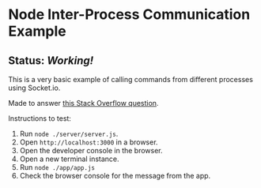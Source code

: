 # Node Inter-Process Communication Example

## Status: _Working!_

This is a very basic example of calling commands from different processes using Socket.io.

Made to answer [this Stack Overflow question](http://stackoverflow.com/questions/28952348/send-message-from-node-js-server-to-client-via-function-call/28953862#28953862).

Instructions to test:

 1. Run `node ./server/server.js`.
 2. Open `http://localhost:3000` in a browser.
 3. Open the developer console in the browser.
 4. Open a new terminal instance.
 5. Run `node ./app/app.js`
 6. Check the browser console for the message from the app.
